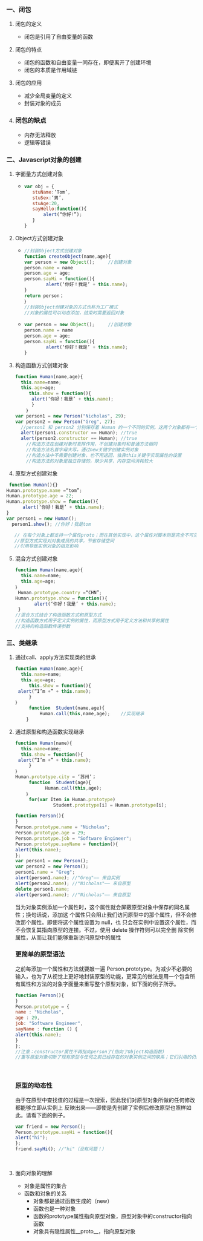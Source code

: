 ### 一、闭包

1. 闭包的定义

   - 闭包是引用了自由变量的函数

2. 闭包的特点

   - 闭包的函数和自由变量一同存在，即便离开了创建环境
   - 闭包的本质是作用域链

3. 闭包的应用

   - 减少全局变量的定义
   - 封装对象的成员

4. ### 闭包的缺点

   - 内存无法释放
   - 逻辑等错误

### 二、Javascript对象的创建

1. 字面量方式创建对象

   - ```javascript
     var obj = {		
     	stuName:‘Tom’,		
     	stuSex:‘男’,		
     	stuAge:20,		
     	sayHello:function(){		
     		alert(“你好!”);		
     	}	
     }
     ```

2. Object方式创建对象

   - ```javascript
     //封装Object方式创建对象
     function createObject(name,age){ 
     var person = new Object();     //创建对象
     person.name = name
     person.age = age;
     person.sayHi = function(){	
        	 alert(‘你好！我是’ + this.name);
     }
     return person；
     ｝
     //封装Object创建对象的方式也称为工厂模式
     //对象的属性可以动态添加，结束时需要返回对象
     ```


   - ```javascript
     var person = new Object();     //创建对象
     person.name = name
     person.age = age;
     person.sayHi = function(){	
        	 alert(‘你好！我是’ + this.name);
     }
     ```

3. 构造函数方式创建对象

   ```javascript
   function Human(name,age){  
     this.name=name;
     this.age=age;
        this.show = function(){	
      	 alert(‘你好！我是’ + this.name);
         }
       ｝
   var person1 = new Person("Nicholas", 29);
   var person2 = new Person("Greg", 27);
     //person1 和 person2 分别保存着 Human 的一个不同的实例。这两个对象都有一个 constructor（构造函数）     属性，该属性指向 Human,如下所示。
     alert(person1.constructor == Human); //true
     alert(person2.constructor == Human); //true
       //构造方法在创建对象时发挥作用，不创建对象时和普通方法相同
       //构造方法名首字母大写，通过new关键字创建实例对象
       //构造方法中不需要创建对象，也不用返回，依靠this关键字实现属性的设置
       //构造方法的对象是独立存储的，缺少共享，内存空间消耗较大
   ```

4. 原型方式创建对象

```javascript
 function Human(){}
Human.prototype.name =“tom”;
Human.prototype.age = 22;
Human.prototype.show = function(){
      alert(‘你好！我是’ + this.name);
}
var person1 = new Human();
  person1.show(); //你好！我是tom

   // 在每个对象上都支持一个属性proto；而在其他实现中，这个属性对脚本则是完全不可见的。不过，要明确的真正重		 要的一点就是，这个连接存在于实例与构造函数的原型对象之间，而不是存在于实例与构造函数之间。
   //原型方式实现对对象成员的共享，节省存储空间
   //引用导致实例对象的相互影响
```

5. 混合方式创建对象

   ```javascript
   function Human(name,age){
     this.name=name;
     this.age=age;
   ｝
    Human.prototype.country =“CHN”;
   Human.prototype.show = function(){
          alert(‘你好！我是’ + this.name);
    }
   //混合方式结合了构造函数方式和原型方式
   //构造函数方式用于定义实例的属性，而原型方式用于定义方法和共享的属性
   //支持向构造函数传递参数
   ```

### 三、类继承

1. 通过call、apply方法实现类的继承

   ```javascript
   function Human(name,age){
     this.name=name;
     this.age=age;
        this.show = function(){
   	alert(“I’m +” + this.name);
        }
   ｝
        function  Student(name,age){
            Human.call(this,name,age);    //实现继承
       }
   ```

2. 通过原型和构造函数实现继承

   ```javascript
   function Human(name){
     this.name=name;
     this.show = function(){
   	alert(“I’m +” + this.name);
        }
   ｝
   Human.prototype.city = ‘苏州’；
        function  Student(age){ 
              Human.call(this,age);
       ｝
        for(var Item in Human.prototype)
        	     Student.prototype[i] = Human.prototype[i]; 
   ```
   ```javascript
   function Person(){
   }
   Person.prototype.name = "Nicholas";
   Person.prototype.age = 29;
   Person.prototype.job = "Software Engineer";
   Person.prototype.sayName = function(){
   alert(this.name);
   };
   var person1 = new Person();
   var person2 = new Person();
   person1.name = "Greg";
   alert(person1.name); //"Greg"—— 来自实例
   alert(person2.name); //"Nicholas"—— 来自原型
   delete person1.name;
   alert(person1.name); //"Nicholas"—— 来自原型
   ```

   ​	当为对象实例添加一个属性时，这个属性就会屏蔽原型对象中保存的同名属性；换句话说，添加这
   个属性只会阻止我们访问原型中的那个属性，但不会修改那个属性。即使将这个属性设置为 null，也
   只会在实例中设置这个属性，而不会恢复其指向原型的连接。不过，使用 delete 操作符则可以完全删
   除实例属性，从而让我们能够重新访问原型中的属性 

   ### 更简单的原型语法

   之前每添加一个属性和方法就要敲一遍 Person.prototype。为减少不必要的输入，也为了从视觉上更好地封装原型的功能，更常见的做法是用一个包含所有属性和方法的对象字面量来重写整个原型对象，如下面的例子所示。 

   ```javascript
   function Person(){
   }
   Person.prototype = {
   name : "Nicholas",
   age : 29,
   job: "Software Engineer",
   sayName : function () {
   alert(this.name);
   }
   };
   //注意：constructor属性不再指向person了(指向了Object构造函数)
   //重写原型对象切断了现有原型与任何之前已经存在的对象实例之间的联系；它们引用的仍然是最初的原型
   ```

   ​

   ### 原型的动态性

   由于在原型中查找值的过程是一次搜索，因此我们对原型对象所做的任何修改都能够立即从实例上
   反映出来——即使是先创建了实例后修改原型也照样如此。请看下面的例子。 

   ```javascript
   var friend = new Person();
   Person.prototype.sayHi = function(){
   alert("hi");
   };
   friend.sayHi(); //"hi"（没有问题！）
   ```

   ​

3. 面向对象的理解

   - 对象是属性的集合
   - 函数和对象的关系
     - 对象都是通过函数生成的（new）
     - 函数也是一种对象
     - 函数的prototype属性指向原型对象，原型对象中的constructor指向函数
     - 对象具有隐性属性__proto__，指向原型对象